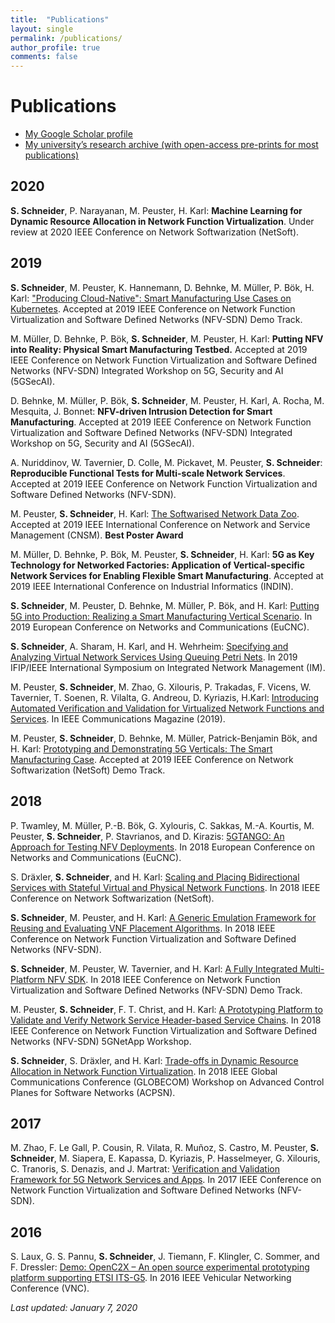 ```yaml
---
title:  "Publications"
layout: single
permalink: /publications/
author_profile: true
comments: false
---
```


# Publications

- [My Google Scholar profile](https://scholar.google.com/citations?user=https://scholar.google.de/citations?user=7fimejMAAAAJ&hl=en&user=7fimejMAAAAJ)
- [My university’s research archive (with open-access pre-prints for most publications)](https://ris.uni-paderborn.de/person/stefanschneider)

## 2020

**S. Schneider**, P. Narayanan, M. Peuster, H. Karl: **Machine Learning for Dynamic Resource Allocation in Network Function Virtualization**. Under review at 2020 IEEE Conference on Network Softwarization (NetSoft).

## 2019

**S. Schneider**, M. Peuster, K. Hannemann, D. Behnke, M. Müller, P. Bök, H. Karl: ["Producing Cloud-Native": Smart Manufacturing Use Cases on Kubernetes](https://ris.uni-paderborn.de/record/13292). Accepted at 2019 IEEE Conference on Network Function Virtualization and Software Defined Networks (NFV-SDN) Demo Track.

M. Müller, D. Behnke, P. Bök, **S. Schneider**, M. Peuster, H. Karl: **Putting NFV into Reality: Physical Smart Manufacturing Testbed.** Accepted at 2019 IEEE Conference on Network Function Virtualization and Software Defined Networks (NFV-SDN) Integrated Workshop on 5G, Security and AI (5GSecAI).

D. Behnke, M. Müller, P. Bök, **S. Schneider**, M. Peuster, H. Karl, A. Rocha, M. Mesquita, J. Bonnet: **NFV-driven Intrusion Detection for Smart Manufacturing**. Accepted at 2019 IEEE Conference on Network Function Virtualization and Software Defined Networks (NFV-SDN) Integrated Workshop on 5G, Security and AI (5GSecAI).

A. Nuriddinov, W. Tavernier, D. Colle, M. Pickavet, M. Peuster, **S. Schneider**: **Reproducible Functional Tests for Multi-scale Network Services**. Accepted at 2019 IEEE Conference on Network Function Virtualization and Software Defined Networks (NFV-SDN).

M. Peuster, **S. Schneider**, H. Karl: [The Softwarised Network Data Zoo](https://ris.uni-paderborn.de/record/15371). Accepted at 2019 IEEE International Conference on Network and Service Management (CNSM). **Best Poster Award**

M. Müller, D. Behnke, P. Bök, M. Peuster, **S. Schneider**, H. Karl: **5G as Key Technology for Networked Factories: Application of Vertical-specific Network Services for Enabling Flexible Smart Manufacturing**. Accepted at 2019 IEEE International Conference on Industrial Informatics (INDIN).

**S. Schneider**, M. Peuster, D. Behnke, M. Müller, P. Bök, and H. Karl: [Putting 5G into Production: Realizing a Smart Manufacturing Vertical Scenario](https://ieeexplore.ieee.org/abstract/document/8802016). In 2019 European Conference on Networks and Communications (EuCNC).

**S. Schneider**, A. Sharam, H. Karl, and H. Wehrheim: [Specifying and Analyzing Virtual Network Services Using Queuing Petri Nets](https://ieeexplore.ieee.org/abstract/document/8717787). In 2019 IFIP/IEEE International Symposium on Integrated Network Management (IM).

M. Peuster, **S. Schneider**, M. Zhao, G. Xilouris, P. Trakadas, F. Vicens, W. Tavernier, T. Soenen, R. Vilalta, G. Andreou, D. Kyriazis, H.Karl: [Introducing Automated Verification and Validation for Virtualized Network Functions and Services](https://ieeexplore.ieee.org/abstract/document/8713807). In IEEE Communications Magazine (2019).

M. Peuster, **S. Schneider**, D. Behnke, M. Müller, Patrick-Benjamin Bök, and H. Karl: [Prototyping and Demonstrating 5G Verticals: The Smart Manufacturing Case](https://ieeexplore.ieee.org/abstract/document/8806685). Accepted at 2019 IEEE Conference on Network Softwarization (NetSoft) Demo Track.

## 2018

P. Twamley, M. Müller, P.-B. Bök, G. Xylouris, C. Sakkas, M.-A. Kourtis, M. Peuster, **S. Schneider**, P. Stavrianos, and D. Kirazis: [5GTANGO: An Approach for Testing NFV Deployments](https://ieeexplore.ieee.org/abstract/document/8442844/). In 2018 European Conference on Networks and Communications (EuCNC).

S. Dräxler, **S. Schneider**, and H. Karl: [Scaling and Placing Bidirectional Services with Stateful Virtual and Physical Network Functions](https://ieeexplore.ieee.org/document/8459915/). In 2018 IEEE Conference on Network Softwarization (NetSoft).

**S. Schneider**, M. Peuster, and H. Karl: [A Generic Emulation Framework for Reusing and Evaluating VNF Placement Algorithms](https://ieeexplore.ieee.org/abstract/document/8725795). In 2018 IEEE Conference on Network Function Virtualization and Software Defined Networks (NFV-SDN).

**S. Schneider**, M. Peuster, W. Tavernier, and H. Karl: [A Fully Integrated Multi-Platform NFV SDK](https://ieeexplore.ieee.org/abstract/document/8725794). In 2018 IEEE Conference on Network Function Virtualization and Software Defined Networks (NFV-SDN) Demo Track.

M. Peuster, **S. Schneider**, F. T. Christ, and H. Karl: [A Prototyping Platform to Validate and Verify Network Service Header-based Service Chains](https://ieeexplore.ieee.org/abstract/document/8725614). In 2018 IEEE Conference on Network Function Virtualization and Software Defined Networks (NFV-SDN) 5GNetApp Workshop.

**S. Schneider**, S. Dräxler, and H. Karl: [Trade-offs in Dynamic Resource Allocation in Network Function Virtualization](https://ieeexplore.ieee.org/abstract/document/8644352). In 2018 IEEE Global Communications Conference (GLOBECOM) Workshop on Advanced Control Planes for Software Networks (ACPSN).

## 2017

M. Zhao, F. Le Gall, P. Cousin, R. Vilata, R. Muñoz, S. Castro, M. Peuster, **S. Schneider**, M. Siapera, E. Kapassa, D. Kyriazis, P. Hasselmeyer, G. Xilouris, C. Tranoris, S. Denazis, and J. Martrat: [Verification and Validation Framework for 5G Network Services and Apps](http://ieeexplore.ieee.org/document/8169878/). In 2017 IEEE Conference on Network Function Virtualization and Software Defined Networks (NFV-SDN). 

## 2016

S. Laux, G. S. Pannu, **S. Schneider**, J. Tiemann, F. Klingler, C. Sommer, and F. Dressler: [Demo: OpenC2X – An open source experimental prototyping platform supporting ETSI ITS-G5](http://ieeexplore.ieee.org/abstract/document/7835955/). In 2016 IEEE Vehicular Networking Conference (VNC).



*Last updated: January 7, 2020*
